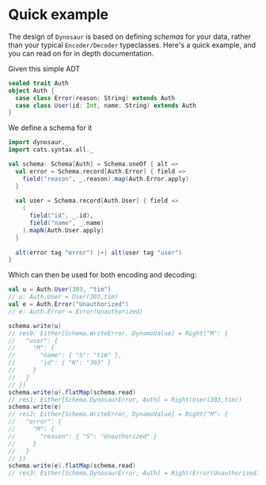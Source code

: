# Quick example

The design of `Dynosaur` is based on defining _schemas_ for your data,
rather than your typical `Encoder/Decoder` typeclasses. Here's a quick
example, and you can read on for in depth documentation.

Given this simple ADT

```scala
sealed trait Auth
object Auth {
  case class Error(reason: String) extends Auth
  case class User(id: Int, name: String) extends Auth
}
```

We define a schema for it

```scala
import dynosaur._
import cats.syntax.all._

val schema: Schema[Auth] = Schema.oneOf { alt =>
  val error = Schema.record[Auth.Error] { field =>
    field("reason", _.reason).map(Auth.Error.apply)
  }
   
  val user = Schema.record[Auth.User] { field =>
    (
      field("id", _.id),
      field("name", _.name)
    ).mapN(Auth.User.apply)
  }
  
  alt(error tag "error") |+| alt(user tag "user") 
}
```

Which can then be used for both encoding and decoding:

```scala
val u = Auth.User(303, "tim")
// u: Auth.User = User(303,tim)
val e = Auth.Error("Unauthorized")
// e: Auth.Error = Error(Unauthorized)

schema.write(u)
// res0: Either[Schema.WriteError, DynamoValue] = Right("M": {
//   "user": {
//     "M": {
//       "name": { "S": "tim" },
//       "id": { "N": "303" }
//     }
//   }
// })
schema.write(u).flatMap(schema.read)
// res1: Either[Schema.DynosaurError, Auth] = Right(User(303,tim))
schema.write(e)
// res2: Either[Schema.WriteError, DynamoValue] = Right("M": {
//   "error": {
//     "M": {
//       "reason": { "S": "Unauthorized" }
//     }
//   }
// })
schema.write(e).flatMap(schema.read)
// res3: Either[Schema.DynosaurError, Auth] = Right(Error(Unauthorized))
```
